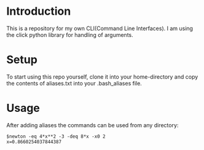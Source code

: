 # Introduction

This is a repository for my own CLI(Command Line Interfaces). I am using the click python library for handling of arguments.  

# Setup

To start using this repo yourself, clone it into your home-directory and copy the contents of aliases.txt into your .bash_aliases file. 

# Usage

After adding aliases the commands can be used from any directory:

```
$newton -eq 4*x**2 -3 -deq 8*x -x0 2
x=0.8660254037844387
```
